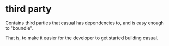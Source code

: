 # third party

Contains third parties that casual has dependencies to, and is easy enough to "boundle".

That is, to make it easier for the developer to get started building casual.


